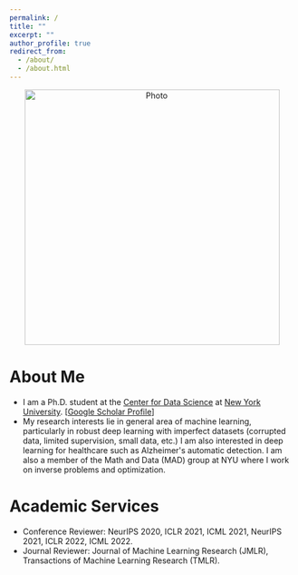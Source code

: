 ```yaml
---
permalink: /
title: ""
excerpt: ""
author_profile: true
redirect_from: 
  - /about/
  - /about.html
---
```


<p align="center">
  <img src="https://github.com/shengliu66/shengliu66.github.io/images/shengliu_img.png?raw=true" alt="Photo" style="width: 450px;"/> 
</p>


# About Me
* I am a Ph.D. student at the [Center for Data Science](https://cds.nyu.edu/) at [New York University](https://www.nyu.edu/). [[Google Scholar Profile](https://scholar.google.com/citations?user=rzhzR-cAAAAJ&hl=en)]
* My research interests lie in general area of machine learning, particularly in robust deep learning with imperfect datasets (corrupted data, limited supervision, small data, etc.) I am also interested in deep learning for healthcare such as Alzheimer's automatic detection. I am also a member of the Math and Data (MAD) group at NYU where I work on inverse problems and optimization. 


# Academic Services
* Conference Reviewer: NeurIPS 2020, ICLR 2021, ICML 2021, NeurIPS 2021, ICLR 2022, ICML 2022.
* Journal Reviewer: Journal of Machine Learning Research (JMLR), Transactions of Machine Learning Research (TMLR).

